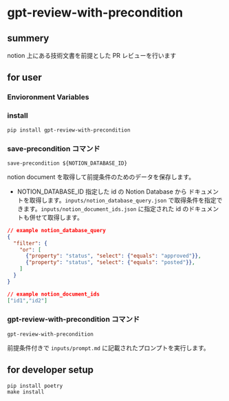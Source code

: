 # gpt-review-with-precondition

## summery

notion 上にある技術文書を前提とした PR レビューを行います

## for user

### Envioronment Variables

### install

```shell
pip install gpt-review-with-precondition
```

### save-precondition コマンド

```shell
save-precondition ${NOTION_DATABASE_ID}
```

notion document を取得して前提条件のためのデータを保存します。

- NOTION_DATABASE_ID
  指定した id の Notion Database から ドキュメントを取得します。`inputs/notion_database_query.json` で取得条件を指定できます。`inputs/notion_document_ids.json` に指定された id のドキュメントも併せて取得します。

```json
// example notion_database_query
{
  "filter": {
    "or": [
      {"property": "status", "select": {"equals": "approved"}},
      {"property": "status", "select": {"equals": "posted"}},
    ]
  }
}
```

```json
// example notion_document_ids
["id1","id2"]
```

### gpt-review-with-precondition コマンド

```shell
gpt-review-with-precondition
```

前提条件付きで `inputs/prompt.md` に記載されたプロンプトを実行します。

## for developer setup

```shell
pip install poetry
make install
```
